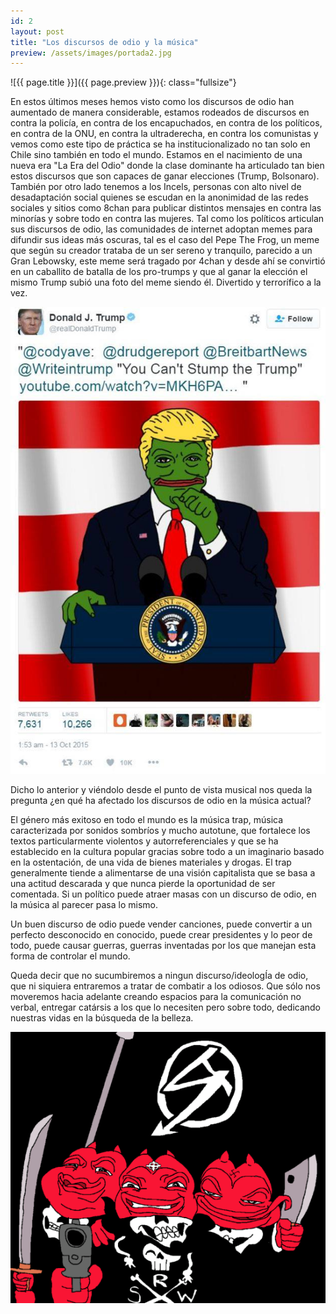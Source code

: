 ```yaml
---
id: 2
layout:	post
title: "Los discursos de odio y la música"
preview: /assets/images/portada2.jpg
---
```


![{{ page.title }}]({{ page.preview }}){: class="fullsize"}

En estos últimos meses hemos visto como los discursos de odio han aumentado de manera considerable, estamos rodeados de discursos en contra la policía, en contra de los encapuchados, en contra de los políticos, en contra de la ONU, en contra la ultraderecha, en contra los comunistas y vemos como este tipo de práctica se ha institucionalizado no tan solo en Chile sino también en todo el mundo. Estamos en el nacimiento de una nueva era "La Era del Odio" donde la clase dominante ha articulado tan bien estos discursos que son capaces de ganar elecciones (Trump, Bolsonaro). También por otro lado tenemos a los Incels, personas con alto nivel de desadaptación social quienes se escudan en la anonimidad de las redes sociales y sitios como 8chan para publicar distintos mensajes en contra las minorías y sobre todo en contra las mujeres. Tal como los políticos articulan sus discursos de odio, las comunidades de internet adoptan memes para difundir sus ideas más oscuras, tal es el caso del Pepe The Frog, un meme que según su creador trataba de un ser sereno y tranquilo, parecido a un Gran Lebowsky, este meme será tragado por 4chan y desde ahí se convirtió en un caballito de batalla de los pro-trumps y que al ganar la elección el mismo Trump subió una foto del meme siendo él. Divertido y terrorífico a la vez.

![ff](/assets/images/trumpmeme.jpg)

Dicho lo anterior y viéndolo desde el punto de vista musical nos queda la pregunta ¿en qué ha afectado los discursos de odio en la música actual?

El género más exitoso en todo el mundo es la música trap, música caracterizada por sonidos sombríos y mucho autotune, que fortalece los textos particularmente violentos y autorreferenciales y que se ha establecido en la cultura popular gracias sobre todo a un imaginario basado en la ostentación, de una vida de bienes materiales y drogas. El trap generalmente tiende a alimentarse de una visión capitalista que se basa a una actitud descarada y que nunca pierde la oportunidad de ser comentada. Si un político puede atraer masas con un discurso de odio, en la música al parecer pasa lo mismo.


Un buen discurso de odio puede vender canciones, puede convertir a un perfecto desconocido en conocido, puede crear presidentes y lo peor de todo, puede causar guerras, guerras inventadas por los que manejan esta forma de controlar el mundo.

Queda decir que no sucumbiremos a ningun discurso/ideologÍa de odio, que ni siquiera entraremos a tratar de combatir a los odiosos. Que sólo nos moveremos hacia adelante creando espacios para la comunicación no verbal, entregar catársis a los que lo necesiten pero sobre todo, dedicando nuestras vidas en la búsqueda de la belleza.

![ff](/assets/images/memes.png)
